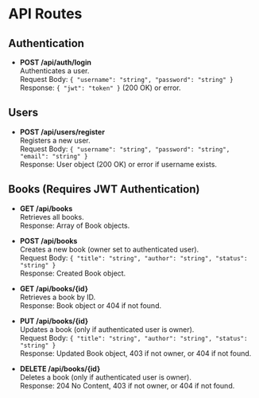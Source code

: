 # API Routes

## Authentication
- **POST /api/auth/login**  
  Authenticates a user.  
  Request Body: `{ "username": "string", "password": "string" }`  
  Response: `{ "jwt": "token" }` (200 OK) or error.

## Users
- **POST /api/users/register**  
  Registers a new user.  
  Request Body: `{ "username": "string", "password": "string", "email": "string" }`  
  Response: User object (200 OK) or error if username exists.

## Books (Requires JWT Authentication)
- **GET /api/books**  
  Retrieves all books.  
  Response: Array of Book objects.

- **POST /api/books**  
  Creates a new book (owner set to authenticated user).  
  Request Body: `{ "title": "string", "author": "string", "status": "string" }`  
  Response: Created Book object.

- **GET /api/books/{id}**  
  Retrieves a book by ID.  
  Response: Book object or 404 if not found.

- **PUT /api/books/{id}**  
  Updates a book (only if authenticated user is owner).  
  Request Body: `{ "title": "string", "author": "string", "status": "string" }`  
  Response: Updated Book object, 403 if not owner, or 404 if not found.

- **DELETE /api/books/{id}**  
  Deletes a book (only if authenticated user is owner).  
  Response: 204 No Content, 403 if not owner, or 404 if not found.
